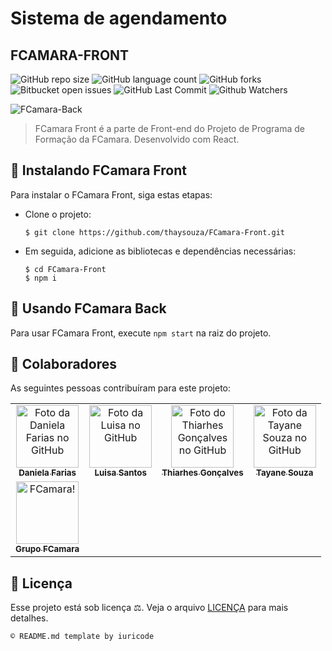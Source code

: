 # Sistema de agendamento

## FCAMARA-FRONT

![GitHub repo size](https://img.shields.io/github/repo-size/danielafarias/FCamara-Back?style=for-the-badge)
![GitHub language count](https://img.shields.io/github/languages/count/danielafarias/FCamara-Back?style=for-the-badge)
![GitHub forks](https://img.shields.io/chocolatey/dt/FCamara-Back?style=for-the-badge)
![Bitbucket open issues](https://img.shields.io/bitbucket/issues/danielafarias/FCamara-Back?style=for-the-badge)
![GitHub Last Commit](https://img.shields.io/github/last-commit/danielafarias/FCamara-Back?style=for-the-badge)
![Github Watchers](https://img.shields.io/github/watchers/danielafarias/FCamara-Back?style=for-the-badge)

![FCamara-Back](https://blog.fcamara.com.br/wp-content/uploads/2019/10/Logotipo-FCamara.png)

> FCamara Front é a parte de Front-end do Projeto de Programa de Formação da FCamara. Desenvolvido com React.

## 🍊 Instalando FCamara Front

Para instalar o FCamara Front, siga estas etapas:

- Clone o projeto:

  ```
  $ git clone https://github.com/thaysouza/FCamara-Front.git
  ```

- Em seguida, adicione as bibliotecas e dependências necessárias:

  ```
  $ cd FCamara-Front
  $ npm i
  ```

## 🍊 Usando FCamara Back

Para usar FCamara Front, execute `npm start` na raiz do projeto.

## 🧚 Colaboradores

As seguintes pessoas contribuíram para este projeto:

<table>
  <tr>
    <td align="center">
      <a href="#">
        <img src="https://avatars.githubusercontent.com/u/79869120?v=4" width="100px;" alt="Foto da Daniela Farias no GitHub"/><br>
        <sub>
          <b>Daniela Farias</b>
        </sub>
      </a>
    </td>
    <td align="center">
      <a href="#">
        <img src="https://avatars.githubusercontent.com/u/85790391?v=4" width="100px;" alt="Foto da Luisa no GitHub"/><br>
        <sub>
          <b>Luisa Santos</b>
        </sub>
      </a>
    </td>
    <td align="center">
      <a href="#">
        <img src="https://avatars.githubusercontent.com/u/68358566?v=4" width="100px;" alt="Foto do Thiarhes Gonçalves no GitHub"/><br>
        <sub>
          <b>Thiarhes Gonçalves</b>
        </sub>
      </a>
    </td>
    <td align="center">
      <a href="#">
        <img src="https://avatars.githubusercontent.com/u/68932761?v=4" width="100px;" alt="Foto da Tayane Souza no GitHub"/><br>
        <sub>
          <b>Tayane Souza</b>
        </sub>
      </a>
    </td>
    </tr>
    <tr>
    <td align="center">
      <a href="#">
        <img src="https://media-exp1.licdn.com/dms/image/C4E0BAQHGs6KiEjprnw/company-logo_200_200/0/1625519055911?e=2159024400&v=beta&t=-5EtDJEOz1kIe-z7VC3ZlW1E6SiQ79KMdxk7XWjiMFg" width="100px;" alt="FCamara!"/><br>
        <sub>
          <b>Grupo FCamara</b>
        </sub>
      </a>
    </td>
  </tr>
</table>

## 📙 Licença

Esse projeto está sob licença ⚖️. Veja o arquivo [LICENÇA](LICENSE.md) para mais detalhes.

```
© README.md template by iuricode
```
